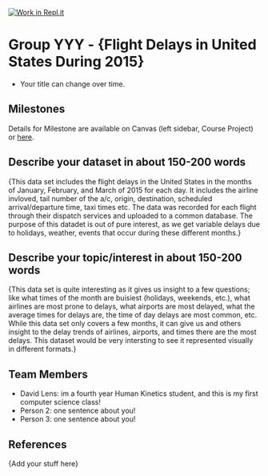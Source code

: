 [![Work in Repl.it](https://classroom.github.com/assets/work-in-replit-14baed9a392b3a25080506f3b7b6d57f295ec2978f6f33ec97e36a161684cbe9.svg)](https://classroom.github.com/online_ide?assignment_repo_id=362109&assignment_repo_type=GroupAssignmentRepo)
# Group YYY - {Flight Delays in United States During 2015}

- Your title can change over time.

## Milestones

Details for Milestone are available on Canvas (left sidebar, Course Project) or [here](https://firas.moosvi.com/courses/data301/project/milestone01.html).

## Describe your dataset in about 150-200 words

{This data set includes the flight delays in the United States in the months of January, February, and March of 2015 for each day. It includes the airline invloved, tail number of the a/c, origin, destination, scheduled arrival/departure time, taxi times etc. The data was recorded for each flight through their dispatch services and uploaded to a common database. The purpose of this datadet is out of pure interest, as we get variable delays due to holidays, weather, events that occur during these different months.}

## Describe your topic/interest in about 150-200 words

{This data set is quite interesting as it gives us insight to a few questions; like what times of the month are buisiest (holidays, weekends, etc.), what airlines are most prone to delays, what airports are most delayed, what the average times for delays are, the time of day delays are most common, etc. While this data set only covers a few months, it can give us and others insight to the delay trends of airlines, airports, and times there are the most delays. This dataset would be very intersting to see it represented visually in different formats.}

## Team Members

- David Lens: im a fourth year Human Kinetics student, and this is my first computer science class!
- Person 2: one sentence about you!
- Person 3: one sentence about you!

## References

{Add your stuff here}

